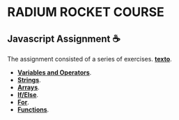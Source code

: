 # RADIUM ROCKET COURSE

## Javascript Assignment :coffee:

The assignment consisted of a series of exercises. **[texto]()**.
- **[Variables and Operators](https://github.com/ValentinSilvestri/rr-javascript/tree/master/1-variables_operadores)**.
- **[Strings](https://github.com/ValentinSilvestri/rr-javascript/tree/master/2-strings)**.
- **[Arrays](https://github.com/ValentinSilvestri/rr-javascript/tree/master/3-arrays)**.
- **[If/Else](https://github.com/ValentinSilvestri/rr-javascript/tree/master/4-if_else)**.
- **[For](https://github.com/ValentinSilvestri/rr-javascript/tree/master/5-for)**.
- **[Functions](https://github.com/ValentinSilvestri/rr-javascript/tree/master/6-funciones)**.
